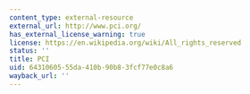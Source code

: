 ```yaml
---
content_type: external-resource
external_url: http://www.pci.org/
has_external_license_warning: true
license: https://en.wikipedia.org/wiki/All_rights_reserved
status: ''
title: PCI
uid: 64310605-55da-410b-90b8-3fcf77e0c8a6
wayback_url: ''
---
```

